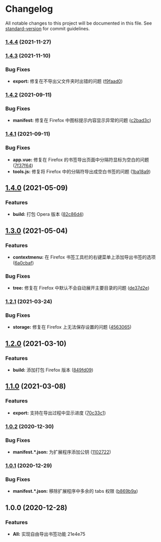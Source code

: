 # Changelog

All notable changes to this project will be documented in this file. See [standard-version](https://github.com/conventional-changelog/standard-version) for commit guidelines.

### [1.4.4](https://github.com/LightAPIs/free-export-bookmarks/compare/v1.4.3...v1.4.4) (2021-11-27)

### [1.4.3](https://github.com/LightAPIs/free-export-bookmarks/compare/v1.4.2...v1.4.3) (2021-11-10)


### Bug Fixes

* **export:** 修复在不导出父文件夹时出错的问题 ([f9faad0](https://github.com/LightAPIs/free-export-bookmarks/commit/f9faad009f5eb29acd5236428136f0ea45d3ff8c))

### [1.4.2](https://github.com/LightAPIs/free-export-bookmarks/compare/v1.4.1...v1.4.2) (2021-09-11)


### Bug Fixes

* **manifest:** 修复在 Firefox 中图标提示内容显示异常的问题 ([c2bad3c](https://github.com/LightAPIs/free-export-bookmarks/commit/c2bad3ce30b7a02e3d7818050c8a8edb2d360139))

### [1.4.1](https://github.com/LightAPIs/free-export-bookmarks/compare/v1.4.0...v1.4.1) (2021-09-11)


### Bug Fixes

* **app.vue:** 修复在 Firefox 的书签导出页面中分隔符显标为空白的问题 ([7f37f64](https://github.com/LightAPIs/free-export-bookmarks/commit/7f37f643ddac5f0d200158c96ff29bce1d11d015))
* **tools.js:** 修复将 Firefox 中的分隔符导出成空白书签的问题 ([1ba18a9](https://github.com/LightAPIs/free-export-bookmarks/commit/1ba18a9f816330081aba70c8bee650e2b606c5f4))

## [1.4.0](https://github.com/LightAPIs/free-export-bookmarks/compare/v1.3.0...v1.4.0) (2021-05-09)


### Features

* **build:** 打包 Opera 版本 ([82c86d4](https://github.com/LightAPIs/free-export-bookmarks/commit/82c86d4d2a3762fdc26089c24851bb46cdfb4fa6))

## [1.3.0](https://github.com/LightAPIs/free-export-bookmarks/compare/v1.2.1...v1.3.0) (2021-05-04)


### Features

* **contextmenu:** 在 Firefox 书签工具栏的右键菜单上添加导出书签的选项 ([6a0cbaf](https://github.com/LightAPIs/free-export-bookmarks/commit/6a0cbaf80ef61aa80500a6bbb2c23f117ca98286))


### Bug Fixes

* **tree:** 修复在 Firefox 中默认不会自动展开主要目录的问题 ([de37d2e](https://github.com/LightAPIs/free-export-bookmarks/commit/de37d2e395716002de147451b37aeefc879e2fcb))

### [1.2.1](https://github.com/LightAPIs/free-export-bookmarks/compare/v1.2.0...v1.2.1) (2021-03-24)


### Bug Fixes

* **storage:** 修复在 Firefox 上无法保存设置的问题 ([4563065](https://github.com/LightAPIs/free-export-bookmarks/commit/45630652d0dbbfffaa9cf79f509523586e36496b))

## [1.2.0](https://github.com/LightAPIs/free-export-bookmarks/compare/v1.1.0...v1.2.0) (2021-03-10)


### Features

* **build:** 添加打包 Firefox 版本 ([849fd09](https://github.com/LightAPIs/free-export-bookmarks/commit/849fd0919b7361ab68f5dd9657a8b6a2586a350a))

## [1.1.0](https://github.com/LightAPIs/free-export-bookmarks/compare/v1.0.2...v1.1.0) (2021-03-08)


### Features

* **export:** 支持在导出过程中显示进度 ([70c33c1](https://github.com/LightAPIs/free-export-bookmarks/commit/70c33c18db2e7dd416e9dbd6ef18aaf42d0c4d27))

### [1.0.2](https://github.com/LightAPIs/free-export-bookmarks/compare/v1.0.1...v1.0.2) (2020-12-30)


### Bug Fixes

* **manifest.*.json:** 为扩展程序添加公钥 ([1102722](https://github.com/LightAPIs/free-export-bookmarks/commit/1102722496fabaf813c312e845c9445af3411ae7))

### [1.0.1](https://github.com/LightAPIs/free-export-bookmarks/compare/v1.0.0...v1.0.1) (2020-12-29)


### Bug Fixes

* **manifest.*.json:** 移除扩展程序中多余的 tabs 权限 ([b869b9a](https://github.com/LightAPIs/free-export-bookmarks/commit/b869b9aba2f7cce83a70293641b621eceefd219e))

## 1.0.0 (2020-12-28)


### Features

* **All:** 实现自由导出书签功能 21e4e75
